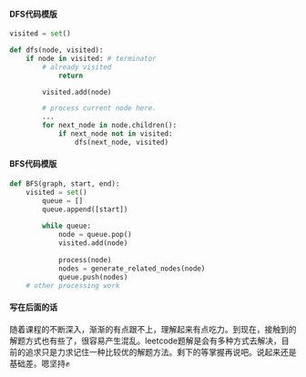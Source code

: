 #### DFS代码模版

```python
visited = set() 

def dfs(node, visited):
    if node in visited: # terminator
    	# already visited 
    		return 

		visited.add(node) 

		# process current node here. 
		...
		for next_node in node.children(): 
			if next_node not in visited: 
				dfs(next_node, visited)
```

#### BFS代码模版

```python
def BFS(graph, start, end):
    visited = set()
		queue = [] 
		queue.append([start]) 
    
		while queue: 
			node = queue.pop() 
			visited.add(node)
      
			process(node) 
			nodes = generate_related_nodes(node) 
			queue.push(nodes)
	# other processing work 
```

#### 写在后面的话

​		随着课程的不断深入，渐渐的有点跟不上，理解起来有点吃力。到现在，接触到的解题方式也有些了，很容易产生混乱。leetcode题解是会有多种方式去解决，目前的追求只是力求记住一种比较优的解题方法。剩下的等掌握再说吧。说起来还是基础差。嗯坚持✊

